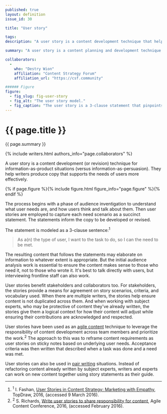 ```yaml
---
published: true
layout: definition
issue_id: 30

title: "User story"

tags:
description: "A user story is a content development technique that helps writers produce copy in relation to user needs."

summary: "A user story is a content planning and development technique that helps writers focus on the scenarios and criteria of user needs, which in turn informs how to write content that fulfulls those needs. The model also helps ensure stakeholder alignment on the scenarios and criteria, as well benefits collaborative writing situations."

collaborators:
  - 
    who: "Destry Wion"
    affiliation: "Content Strategy Forum"
    affiliation_url: "https://csf.community"

###### Figure
figure:
  - fig_slug: fig-user-story 
  - fig_alt: "The user story model."
  - fig_caption: "The user story is a 3-clause statement that pinpoints user type, task, and need fulfilled."	 
---
```


<h1 class="term-title">{{ page.title }}</h1>

<p class="summary">{{ page.summary }}</p>

<!-- COLLABORATORS – This must not move nor be deleted -->
{% include writers.html authors_info="page.collaborators" %}

<!-- DEFINITION BEGINS -->

A user story is a content development (or revision) technique for information-as-product situations (versus information-as-persuasion). They help writers produce copy that supports the needs of users more effectively.

<!-- FIGURE – You can move this line to position among paras, but never delete it! -->
{% if page.figure %}{% include figure.html figure_info="page.figure" %}{% endif %}

The process begins with a phase of audience inventigation to understand what user needs are, and how users think and talk about them. Then user stories are employed to capture each need scenario as a succinct statement. The statements inform the copy to be developed or revised. 

The statement is modeled as a 3-clause sentence:<sup class="ref">1</sup> 

<blockquote>
	As a(n) <span class="underline placeholder">the type of user</span>, I want to <span class="underline placeholder">the task to do</span>, so I can <span class="underline placeholder">the need to be met</span>.
</blockquote> 
	
The resulting content that follows the statements may elaborate on information to whatever extent is appropriate. But the initial audience analysis work is essential to ensure the content makes sense to those who need it, not to those who wrote it. It's best to talk directly with users, but interviewing frontline staff can also work.

User stories benefit stakeholders and collaborators too. For stakeholders, the stories provide a means for agreement on story scenarios, criteria, and vocabulary used. When there are multiple writers, the stories help ensure content is not duplicated across them. And when working with subject experts, who may be protective of content they've already written, the stories give them a logical context for how their content will adjust while ensuring their contributions are acknowledged and respected.

User stories have been used as an [agile content](agile-content.html) technique to leverage the responsibility of content development across team members and prioritize the work.<sup class="ref">2</sup> The approach to this was to reframe content requirements as user stories on sticky notes based on underlying user needs. Acceptance criteria was then written that described when a task was done and a need was met.

User stories can also be used in [pair writing](pair-writing.html) situations. Instead of refactoring content already written by subject experts, writers and experts can work on new content together using story statements as their guide. 

<hr class="footnotes">

<ol class="references nomark">
	<li><sup>1</sup>
		I. Fashan, <a href="https://www.topdraw.com/blog/user-stories-in-content-strategy-marketing-with-empathy/">User Stories in Content Strategy: Marketing with Empathy</a>, TopDraw, 2016, (accessed 9 March 2016).
	</li>
	<li><sup>2</sup>
		S. Richards, <a href="https://2016.agilecontentconf.com/richards">Write user stories to share responsibility for content</a>, Agile Content Conference, 2016, (accessed February 2016).
	</li>
</ol>
